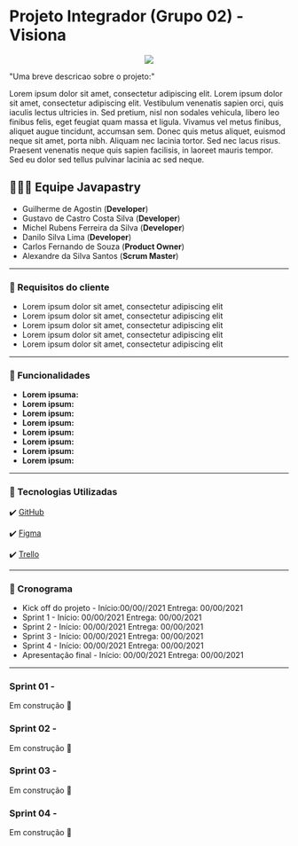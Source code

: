 
# Projeto Integrador (Grupo 02)  - Visiona  
<p align="center">
<img src="https://uploaddeimagens.com.br/images/003/155/249/full/Integra_car.png?1616871928" >
</p>

"Uma breve descricao sobre o projeto:"

<p>Lorem ipsum dolor sit amet, consectetur adipiscing elit. Lorem ipsum dolor sit amet, consectetur adipiscing elit. Vestibulum venenatis sapien orci, quis iaculis lectus ultricies in. Sed pretium, nisl non sodales vehicula, libero leo finibus felis, eget feugiat quam massa et ligula. Vivamus vel metus finibus, aliquet augue tincidunt, accumsan sem. Donec quis metus aliquet, euismod neque sit amet, porta nibh. Aliquam nec lacinia tortor. Sed nec lacus risus. Praesent venenatis neque quis sapien facilisis, in laoreet mauris tempor. Sed eu dolor sed tellus pulvinar lacinia ac sed neque. </p>

 ## 👨🏽‍🎓 Equipe Javapastry
 
- Guilherme de Agostin (**Developer**)
- Gustavo de Castro Costa Silva (**Developer**)
- Michel Rubens Ferreira da Silva (**Developer**)
- Danilo Silva Lima (**Developer**)
- Carlos Fernando de Souza (**Product Owner**)
- Alexandre da Silva Santos (**Scrum Master**)



---
### 🔔  Requisitos do cliente
 * Lorem ipsum dolor sit amet, consectetur adipiscing elit
 * Lorem ipsum dolor sit amet, consectetur adipiscing elit
 * Lorem ipsum dolor sit amet, consectetur adipiscing elit
 * Lorem ipsum dolor sit amet, consectetur adipiscing elit
 * Lorem ipsum dolor sit amet, consectetur adipiscing elit

---

### 📱 Funcionalidades
- **Lorem ipsuma:** 
- **Lorem ipsum:** 
- **Lorem ipsum:**
- **Lorem ipsum:**
- **Lorem ipsum:**
- **Lorem ipsum:**
- **Lorem ipsum:**
- **Lorem ipsum:**


---


### 🚀 Tecnologias Utilizadas

✔️ [GitHub](https://github.com)

✔️ [Figma](https://figma.com)

✔️ [Trello](https://trello.com/)

---

### 📅 Cronograma
- Kick off do projeto -  Início:00/00//2021 Entrega: 00/00/2021
- Sprint 1 - Início: 00/00/2021 Entrega: 00/00/2021
- Sprint 2 - Início: 00/00/2021 Entrega: 00/00/2021
- Sprint 3 - Início: 00/00/2021 Entrega: 00/00/2021
- Sprint 4 - Início: 00/00/2021 Entrega: 00/00/2021  
- Apresentação final - Início: 00/00/2021 Entrega: 00/00/2021

---

### Sprint 01 -

Em construção 🚧

### Sprint 02 -
Em construção 🚧
### Sprint 03 -
Em construção 🚧
### Sprint 04 -
Em construção 🚧
